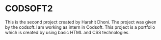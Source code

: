 # CODSOFT2

This is the second project created by Harshit Dhoni.
The project was given by the codsoft.I am working as intern in Codsoft.
This project is a portfolio which is created by using basic HTML and CSS technologies.
